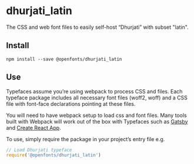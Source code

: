 
# dhurjati_latin

The CSS and web font files to easily self-host “Dhurjati” with subset "latin".

## Install

`npm install --save @openfonts/dhurjati_latin`

## Use

Typefaces assume you’re using webpack to process CSS and files. Each typeface
package includes all necessary font files (woff2, woff) and a CSS file with
font-face declarations pointing at these files.

You will need to have webpack setup to load css and font files. Many tools built
with Webpack will work out of the box with Typefaces such as [Gatsby](https://github.com/gatsbyjs/gatsby)
and [Create React App](https://github.com/facebookincubator/create-react-app).

To use, simply require the package in your project’s entry file e.g.

```javascript
// Load Dhurjati typeface
require('@openfonts/dhurjati_latin')
```
